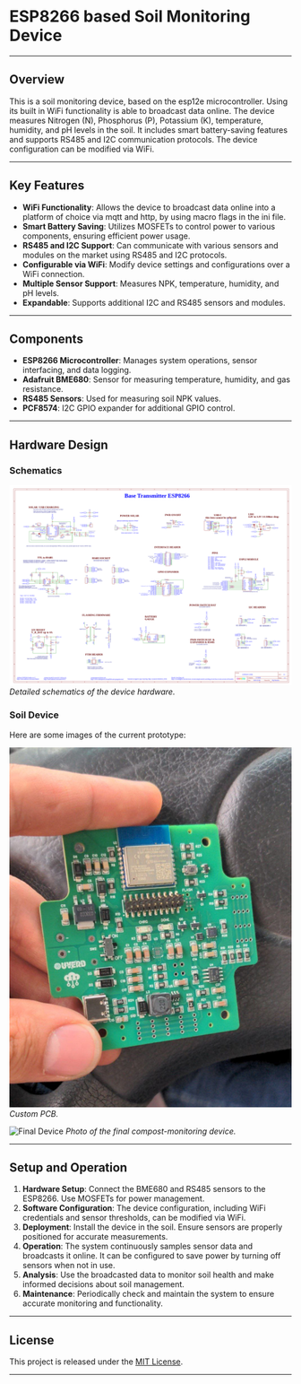 # ESP8266 based Soil Monitoring Device

---

## Overview
This is a soil monitoring device, based on the esp12e microcontroller. Using its built in WiFi functionality is able to broadcast data online. The device measures Nitrogen (N), Phosphorus (P), Potassium (K), temperature, humidity, and pH levels in the soil. It includes smart battery-saving features and supports RS485 and I2C communication protocols. The device configuration can be modified via WiFi.

---

## Key Features
- **WiFi Functionality**: Allows the device to broadcast data online into a platform of choice via mqtt and http, by using macro flags in the ini file.
- **Smart Battery Saving**: Utilizes MOSFETs to control power to various components, ensuring efficient power usage.
- **RS485 and I2C Support**: Can communicate with various sensors and modules on the market using RS485 and I2C protocols.
- **Configurable via WiFi**: Modify device settings and configurations over a WiFi connection.
- **Multiple Sensor Support**: Measures NPK, temperature, humidity, and pH levels.
- **Expandable**: Supports additional I2C and RS485 sensors and modules.

---

## Components
- **ESP8266 Microcontroller**: Manages system operations, sensor interfacing, and data logging.
- **Adafruit BME680**: Sensor for measuring temperature, humidity, and gas resistance.
- **RS485 Sensors**: Used for measuring soil NPK values.
- **PCF8574**: I2C GPIO expander for additional GPIO control.

---

## Hardware Design

### Schematics

![Schematics](docs/images/Schematic_esp8266_core.png)
*Detailed schematics of the device hardware.*

### Soil Device

Here are some images of the current prototype:

![Produced PCB](docs/images/esp8266_core_v1_pcb.jpg)
*Custom PCB.*

![Final Device](docs/images/soil_device1.jpg)
*Photo of the final compost-monitoring device.*

---

## Setup and Operation

1. **Hardware Setup**: Connect the BME680 and RS485 sensors to the ESP8266. Use MOSFETs for power management.
2. **Software Configuration**: The device configuration, including WiFi credentials and sensor thresholds, can be modified via WiFi.
3. **Deployment**: Install the device in the soil. Ensure sensors are properly positioned for accurate measurements.
4. **Operation**: The system continuously samples sensor data and broadcasts it online. It can be configured to save power by turning off sensors when not in use.
5. **Analysis**: Use the broadcasted data to monitor soil health and make informed decisions about soil management.
6. **Maintenance**: Periodically check and maintain the system to ensure accurate monitoring and functionality.

---

## License
This project is released under the [MIT License](LICENSE.md).

---